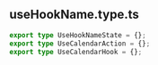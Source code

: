 ## useHookName.type.ts

```typescript
export type UseHookNameState = {};
export type UseCalendarAction = {};
export type UseCalendarHook = {};
```
